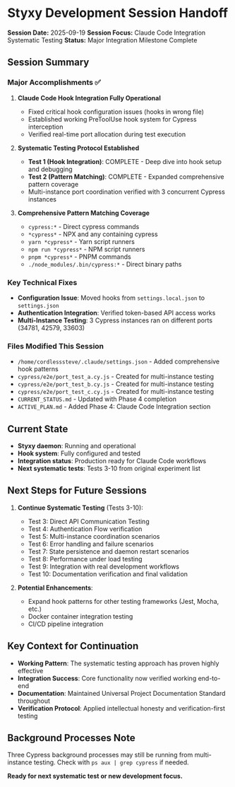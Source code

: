 # Styxy Development Session Handoff

**Session Date:** 2025-09-19
**Session Focus:** Claude Code Integration Systematic Testing
**Status:** Major Integration Milestone Complete

## Session Summary

### Major Accomplishments ✅
1. **Claude Code Hook Integration Fully Operational**
   - Fixed critical hook configuration issues (hooks in wrong file)
   - Established working PreToolUse hook system for Cypress interception
   - Verified real-time port allocation during test execution

2. **Systematic Testing Protocol Established**
   - **Test 1 (Hook Integration)**: COMPLETE - Deep dive into hook setup and debugging
   - **Test 2 (Pattern Matching)**: COMPLETE - Expanded comprehensive pattern coverage
   - Multi-instance port coordination verified with 3 concurrent Cypress instances

3. **Comprehensive Pattern Matching Coverage**
   - `cypress:*` - Direct cypress commands
   - `*cypress*` - NPX and any containing cypress
   - `yarn *cypress*` - Yarn script runners
   - `npm run *cypress*` - NPM script runners
   - `pnpm *cypress*` - PNPM commands
   - `./node_modules/.bin/cypress:*` - Direct binary paths

### Key Technical Fixes
- **Configuration Issue**: Moved hooks from `settings.local.json` to `settings.json`
- **Authentication Integration**: Verified token-based API access works
- **Multi-Instance Testing**: 3 Cypress instances ran on different ports (34781, 42579, 33603)

### Files Modified This Session
- `/home/cordlesssteve/.claude/settings.json` - Added comprehensive hook patterns
- `cypress/e2e/port_test_a.cy.js` - Created for multi-instance testing
- `cypress/e2e/port_test_b.cy.js` - Created for multi-instance testing
- `cypress/e2e/port_test_c.cy.js` - Created for multi-instance testing
- `CURRENT_STATUS.md` - Updated with Phase 4 completion
- `ACTIVE_PLAN.md` - Added Phase 4: Claude Code Integration section

## Current State
- **Styxy daemon**: Running and operational
- **Hook system**: Fully configured and tested
- **Integration status**: Production ready for Claude Code workflows
- **Next systematic tests**: Tests 3-10 from original experiment list

## Next Steps for Future Sessions
1. **Continue Systematic Testing** (Tests 3-10):
   - Test 3: Direct API Communication Testing
   - Test 4: Authentication Flow verification
   - Test 5: Multi-instance coordination scenarios
   - Test 6: Error handling and failure scenarios
   - Test 7: State persistence and daemon restart scenarios
   - Test 8: Performance under load testing
   - Test 9: Integration with real development workflows
   - Test 10: Documentation verification and final validation

2. **Potential Enhancements**:
   - Expand hook patterns for other testing frameworks (Jest, Mocha, etc.)
   - Docker container integration testing
   - CI/CD pipeline integration

## Key Context for Continuation
- **Working Pattern**: The systematic testing approach has proven highly effective
- **Integration Success**: Core functionality now verified working end-to-end
- **Documentation**: Maintained Universal Project Documentation Standard throughout
- **Verification Protocol**: Applied intellectual honesty and verification-first testing

## Background Processes Note
Three Cypress background processes may still be running from multi-instance testing. Check with `ps aux | grep cypress` if needed.

**Ready for next systematic test or new development focus.**